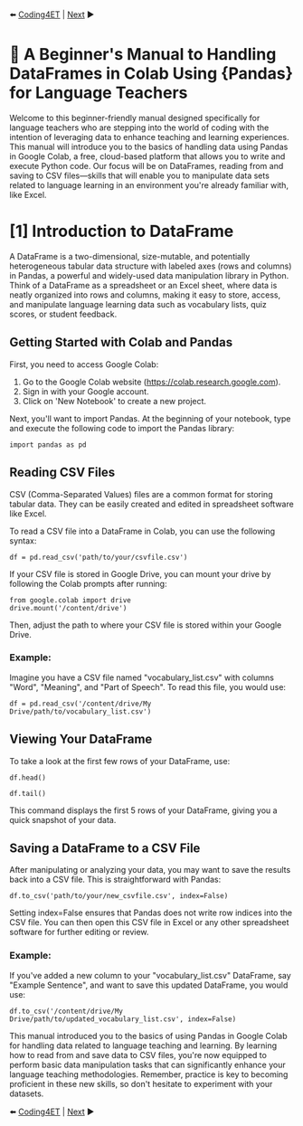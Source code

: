 ⬅️ [Coding4ET](https://github.com/MK316/Coding4ET/blob/main/README.md) | [Next](https://github.com/MK316/Coding4ET/edit/main/Lessons/Lesson07b.md)	▶️ 

# 📙 A Beginner's Manual to Handling DataFrames in Colab Using {Pandas} for Language Teachers

Welcome to this beginner-friendly manual designed specifically for language teachers who are stepping into the world of coding with the intention of leveraging data to enhance teaching and learning experiences. This manual will introduce you to the basics of handling data using Pandas in Google Colab, a free, cloud-based platform that allows you to write and execute Python code. Our focus will be on DataFrames, reading from and saving to CSV files—skills that will enable you to manipulate data sets related to language learning in an environment you're already familiar with, like Excel.

# [1] Introduction to DataFrame
A DataFrame is a two-dimensional, size-mutable, and potentially heterogeneous tabular data structure with labeled axes (rows and columns) in Pandas, a powerful and widely-used data manipulation library in Python. Think of a DataFrame as a spreadsheet or an Excel sheet, where data is neatly organized into rows and columns, making it easy to store, access, and manipulate language learning data such as vocabulary lists, quiz scores, or student feedback.

## Getting Started with Colab and Pandas
First, you need to access Google Colab:

1. Go to the Google Colab website (https://colab.research.google.com).
2. Sign in with your Google account.
3. Click on 'New Notebook' to create a new project.

Next, you'll want to import Pandas. At the beginning of your notebook, type and execute the following code to import the Pandas library:

```
import pandas as pd
```

## Reading CSV Files
CSV (Comma-Separated Values) files are a common format for storing tabular data. They can be easily created and edited in spreadsheet software like Excel.

To read a CSV file into a DataFrame in Colab, you can use the following syntax:

```
df = pd.read_csv('path/to/your/csvfile.csv')
```

If your CSV file is stored in Google Drive, you can mount your drive by following the Colab prompts after running:

```
from google.colab import drive
drive.mount('/content/drive')
```
Then, adjust the path to where your CSV file is stored within your Google Drive.

### Example:
Imagine you have a CSV file named "vocabulary_list.csv" with columns "Word", "Meaning", and "Part of Speech". To read this file, you would use:

```
df = pd.read_csv('/content/drive/My Drive/path/to/vocabulary_list.csv')
```

##  Viewing Your DataFrame
To take a look at the first few rows of your DataFrame, use:

```
df.head()
```

```
df.tail()
```

This command displays the first 5 rows of your DataFrame, giving you a quick snapshot of your data.

## Saving a DataFrame to a CSV File
After manipulating or analyzing your data, you may want to save the results back into a CSV file. This is straightforward with Pandas:

```
df.to_csv('path/to/your/new_csvfile.csv', index=False)
```

Setting index=False ensures that Pandas does not write row indices into the CSV file. You can then open this CSV file in Excel or any other spreadsheet software for further editing or review.

### Example:
If you've added a new column to your "vocabulary_list.csv" DataFrame, say "Example Sentence", and want to save this updated DataFrame, you would use:

```
df.to_csv('/content/drive/My Drive/path/to/updated_vocabulary_list.csv', index=False)
```

This manual introduced you to the basics of using Pandas in Google Colab for handling data related to language teaching and learning. By learning how to read from and save data to CSV files, you're now equipped to perform basic data manipulation tasks that can significantly enhance your language teaching methodologies. Remember, practice is key to becoming proficient in these new skills, so don't hesitate to experiment with your datasets.

⬅️ [Coding4ET](https://github.com/MK316/Coding4ET/blob/main/README.md) | [Next](https://github.com/MK316/Coding4ET/edit/main/Lessons/Lesson07b.md)	▶️ 



